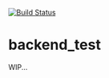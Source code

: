 [![Build Status](https://travis-ci.com/dawidkotarba/backend_test.svg?branch=master)](https://travis-ci.com/dawidkotarba/backend_test)

# backend_test

WIP...